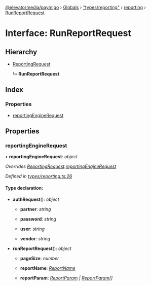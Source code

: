 [@elevatormedia/paymigo](../README.md) › [Globals](../globals.md) › ["types/reporting"](../modules/_types_reporting_.md) › [reporting](../modules/_types_reporting_.reporting.md) › [RunReportRequest](_types_reporting_.reporting.runreportrequest.md)

# Interface: RunReportRequest

## Hierarchy

-   [ReportingRequest](_types_reporting_.reporting.reportingrequest.md)

    ↳ **RunReportRequest**

## Index

### Properties

-   [reportingEngineRequest](_types_reporting_.reporting.runreportrequest.md#reportingenginerequest)

## Properties

### reportingEngineRequest

• **reportingEngineRequest**: _object_

_Overrides [ReportingRequest](_types_reporting_.reporting.reportingrequest.md).[reportingEngineRequest](_types_reporting_.reporting.reportingrequest.md#reportingenginerequest)_

_Defined in [types/reporting.ts:26](https://github.com/ELEVATORmedia/paymigo/blob/56771c5/src/types/reporting.ts#L26)_

#### Type declaration:

-   **authRequest**(): _object_

    -   **partner**: _string_

    -   **password**: _string_

    -   **user**: _string_

    -   **vendor**: _string_

-   **runReportRequest**(): _object_

    -   **pageSize**: _number_

    -   **reportName**: _[ReportName](../modules/_types_reporting_.reporting.md#reportname)_

    -   **reportParam**: _[ReportParam](../modules/_types_reporting_.reporting.md#reportparam) | [ReportParam](../modules/_types_reporting_.reporting.md#reportparam)[]_
